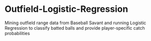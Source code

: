 # Outfield-Logistic-Regression
Mining outfield range data from Baseball Savant and running Logistic Regression to classify batted balls and provide player-specific catch probabilities
